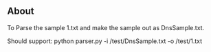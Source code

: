 ## About

To Parse the sample 1.txt and make the sample out as DnsSample.txt.

Should support: python parser.py -i /test/DnsSample.txt -o /test/1.txt
